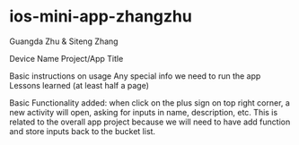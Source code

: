 # ios-mini-app-zhangzhu

Guangda Zhu & Siteng Zhang

Device Name
Project/App Title

Basic instructions on usage
Any special info we need to run the app
Lessons learned (at least half a page)


Basic Functionality added: when click on the plus sign on top right corner, a new activity will open, asking for inputs in name, description, etc. This is related to the overall app project because we will need to have add function and store inputs back to the bucket list. 

